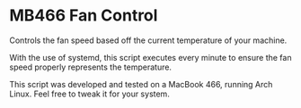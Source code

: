 # MB466 Fan Control

Controls the fan speed based off the current temperature of your machine.

With the use of systemd, this script executes every minute to ensure the fan speed properly represents the temperature.

This script was developed and tested on a MacBook 466, running Arch Linux. Feel free to tweak it for your system.
